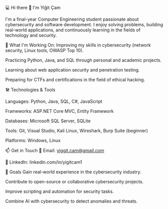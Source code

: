 💻 Hi there 👋 I'm Yiğit Çam

  I'm a final-year Computer Engineering student passionate about cybersecurity and software development. I enjoy solving problems, building real-world applications, and continuously learning in the fields of technology and security.

🚀 What I'm Working On:
  Improving my skills in cybersecurity (network security, Linux tools, OWASP Top 10).

  Practicing Python, Java, and SQL through personal and academic projects.

  Learning about web application security and penetration testing.

  Preparing for CTFs and certifications in the field of ethical hacking.

🛠️ Technologies & Tools

  Languages: Python, Java, SQL, C#, JavaScript

  Frameworks: ASP.NET Core MVC, Entity Framework

  Databases: Microsoft SQL Server, SQLite

  Tools: Git, Visual Studio, Kali Linux, Wireshark, Burp Suite (beginner)

  Platforms: Windows, Linux

📫 Get in Touch
📧 Email: yiggit.cam@gmail.com

💼 LinkedIn: linkedin.com/in/yigitcam1

🌱 Goals
  Gain real-world experience in the cybersecurity industry.

  Contribute to open-source or collaborative cybersecurity projects.

  Improve scripting and automation for security tasks.

  Combine AI with cybersecurity to detect anomalies and threats.
